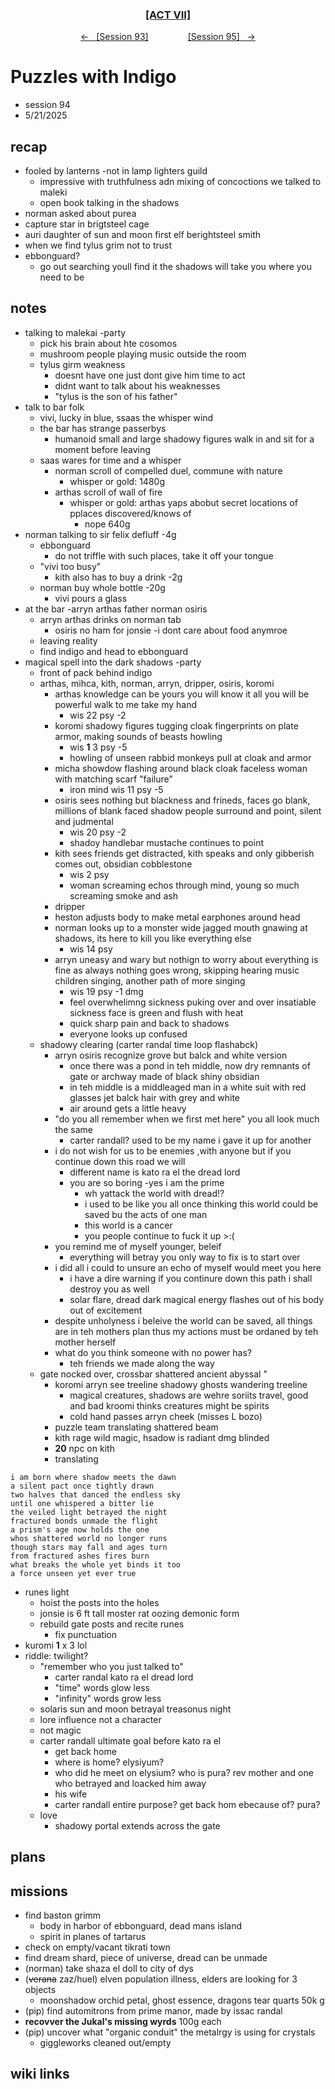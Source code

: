
<div align="center">
  <h3 align="center"><a href="https://github.com/h-griffin/dnd-notes/blob/main/grimmhaus/act-VII" >[ACT VII]</a></h3>
  <p align="center">
    <a href="https://github.com/h-griffin/dnd-notes/blob/main/grimmhaus/act-VII/25-05-14.md" >&larr; &nbsp; [Session 93]</a>
    &nbsp;&nbsp;&nbsp;&nbsp;&nbsp;&nbsp;&nbsp;&nbsp;&nbsp;&nbsp;&nbsp;&nbsp;&nbsp;&nbsp;
    <a href="https://github.com/h-griffin/dnd-notes/blob/main/grimmhaus/act-VII/25-05-28.md" >[Session 95] &nbsp; &rarr;</a>
  </p>
</div>

# Puzzles with Indigo
- session 94
- 5/21/2025

## recap
- fooled by lanterns -not in lamp lighters guild
    - impressive with truthfulness adn mixing of concoctions we talked to maleki
    - open book talking in the shadows
- norman  asked about purea
- capture star in brigtsteel cage
- auri daughter of sun and moon first elf berightsteel smith
- when we find tylus grim not to trust
- ebbonguard?
    - go out searching youll find it the shadows will take you where you need to be

## notes
- talking to malekai -party
    - pick his brain about hte cosomos
    - mushroom people playing music outside the room
    - tylus girm weakness
        - doesnt have one just dont give him time to act
        - didnt want to talk about his weaknesses
        - "tylus is the son of his father"
- talk to bar folk
    - vivi, lucky in blue, ssaas the whisper wind
    - the bar has strange passerbys
        - humanoid small and large shadowy figures walk in and sit for a moment before leaving
    - saas wares for time and a whisper
        - norman scroll of compelled duel, commune with nature
            - whisper or gold: 1480g
        - arthas scroll of wall of fire
            - whisper or gold: arthas yaps abobut secret locations of pplaces discovered/knows of
                - nope 640g
- norman talking to sir felix defluff -4g
    - ebbonguard
        - do not triffle with such places, take it off your tongue
    - "vivi too busy"
        - kith also has to buy a drink -2g
    - norman buy whole bottle -20g
        - vivi pours a glass
- at the bar -arryn arthas father norman osiris
    - arryn arthas drinks on norman tab
        - osiris no ham for jonsie -i dont care about food anymroe
    - leaving reality
    - find indigo and head to ebbonguard
- magical spell into the dark shadows -party
    - front of pack behind indigo
    - arthas, mihca, kith, norman, arryn, dripper, osiris, koromi
        - arthas knowledge can be yours you will know it all you will be powerful walk to me take my hand
            - wis 22 psy -2
        - koromi shadowy figures tugging cloak fingerprints on plate armor, making sounds of beasts howling
            - wis **1** 3 psy -5
            - howling of unseen rabbid monkeys pull at cloak and armor
        - micha showdow flashing around black cloak faceless woman with matching scarf "failure"
            - iron mind wis 11 psy -5
        - osiris sees nothing but blackness and frineds, faces go blank, millions of blank faced shadow people surround and point, silent and judmental
            - wis 20 psy -2
            - shadoy handlebar mustache continues to point
        - kith sees friends get distracted, kith speaks and only gibberish comes out, obsidian cobblestone
            - wis 2 psy
            - woman screaming echos through mind, young so much screaming smoke and ash
        - dripper
        - heston adjusts body to make metal earphones around head
        - norman looks up to a monster wide jagged mouth gnawing at shadows, its here to kill you like everything else
            - wis 14 psy
        - arryn uneasy and wary but nothign to worry about everything is fine as always nothing goes wrong, skipping hearing music children singing, another path of more singing
            - wis 19 psy -1 dmg
            - feel overwhelimng sickness puking over and over insatiable sickness face is green and flush with heat
            - quick sharp pain and back to shadows
            - everyone looks up confused
    - shadowy clearing (carter randal time loop flashabck)
        - arryn osiris recognize grove but balck and white version
            - once there was a pond in teh middle, now dry remnants of gate or archway made of black shiny obsidian
            - in teh middle is a middleaged man in a white suit with red glasses jet balck hair with grey and white
            - air around gets a little heavy
        - "do you all remember when we first met here" you all look much the same
            - carter randall? used to be my name i gave it up for another
        - i do not wish for us to be enemies ,with anyone but if you continue down this road we will
            - different name is kato ra el the dread lord
            - you are so boring -yes i am the prime
                - wh yattack the world with dread!?
                - i used to be like you all once thinking this world could be saved bu the acts of one man
                - this world is a cancer
                - you people continue to fuck it up >:(
        - you remind me of myself younger, beleif
            - everything will betray you only way to fix is to start over
        - i did all i could to unsure an echo of myself would meet you here
            - i have a dire warning if you continure down this path i shall destroy you as well
            - solar flare, dread dark magical energy flashes out of his body out of excitement
        - despite unholyness i beleive the world can be saved, all things are in teh mothers plan thus my actions must be ordaned by teh mother herself
        - what do you think someone with no power has?
            - teh friends we made along the way
    - gate nocked over, crossbar shattered ancient abyssal "
        - koromi arryn see treeline shadowy ghosts wandering treeline
            - magical creatures, shadows are wehre soriits travel, good and bad kroomi thinks creatures might be spirits
            - cold hand passes arryn cheek (misses L bozo)
        - puzzle team translating shattered beam
        - kith rage wild magic, hsadow is radiant dmg blinded
        - **20** npc on kith
        - translating

```text
i am born where shadow meets the dawn
a silent pact once tightly drawn
two halves that danced the endless sky
until one whispered a bitter lie
the veiled light betrayed the night 
fractured bonds unmade the flight
a prism's age now holds the one
whos shattered world no longer runs
though stars may fall and ages turn
from fractured ashes fires burn
what breaks the whole yet binds it too
a force unseen yet ever true
```

- runes light
    - hoist the posts into the holes
    - jonsie is 6 ft tall moster rat oozing demonic form
    - rebuild gate posts and recite runes
        - fix punctuation
- kuromi **1** x 3 lol
- riddle: twilight?
    - "remember who you just talked to"
        - carter randal kato ra el dread lord
        - "time" words glow less
        - "infinity" words grow less
    - solaris sun and moon betrayal treasonus night
    - lore influence not a character
    - not magic
    - carter randall ultimate goal before kato ra el
        - get back home
        - where is home? elysiyum?
        - who did he meet on elysium? who is pura? rev mother and one who betrayed and loacked him away
        - his wife
        - carter randall entire purpose? get back hom ebecause of? pura?
    - love
        - shadowy portal extends across the gate

## plans

## missions
- find baston grimm
    - body in harbor of ebbonguard, dead mans island
    - spirit in planes of tartarus
- check on empty/vacant tikrati town
- find dream shard, piece of universe, dread can be unmade
- (norman) take shaza el doll to city of dys
- (~~verana~~ zaz/huel) elven population illness, elders are looking for 3 objects
    - moonshadow orchid petal, ghost essence, dragons tear quarts 50k g
- (pip) find automitrons from prime manor, made by issac randal
- **recovver the Jukal's missing wyrds** 100g each
- (pip) uncover what "organic conduit" the metalrgy is using for crystals
    - giggleworks cleaned out/empty

## wiki links
